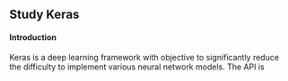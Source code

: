## Study Keras

#### Introduction
Keras is a deep learning framework with objective to significantly reduce the difficulty to implement various neural network models. The API is 
